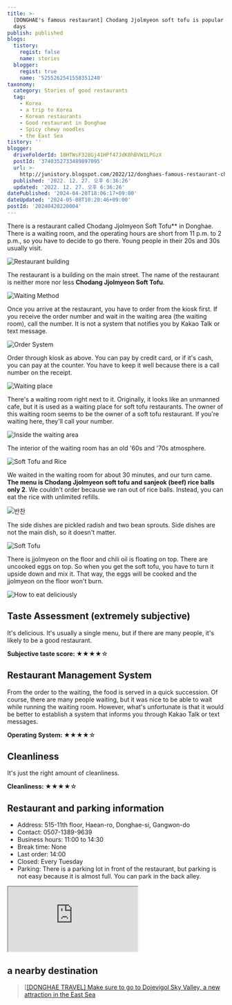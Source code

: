 ```yaml
---
title: >-
  [DONGHAE's famous restaurant] Chodang Jjolmyeon soft tofu is popular these
  days
publish: published
blogs:
  tistory:
    regist: false
    name: stories
  blogger:
    regist: true
    name: '5255262541558351240'
taxonomy:
  category: Stories of good restaurants
  tag:
    - Korea
    - a trip to Korea
    - Korean restaurants
    - Good restaurant in Donghae
    - Spicy chewy noodles
    - the East Sea
tistory: ''
blogger:
  driveFolderId: 18HTWsF328Gj41HPf47JdK0hBVW1LPGzX
  postId: '3740352733489897095'
  url: >-
    http://junistory.blogspot.com/2022/12/donghaes-famous-restaurant-chodang.html
  published: '2022. 12. 27. 오후 6:36:26'
  updated: '2022. 12. 27. 오후 6:36:26'
datePublished: '2024-04-20T18:06:17+09:00'
dateUpdated: '2024-05-08T10:20:46+09:00'
postId: '20240420220004'
---
```


There is a restaurant called Chodang Jjolmyeon Soft Tofu\*\* in Donghae. There is a waiting room, and the operating hours are short from 11 p.m. to 2 p.m., so you have to decide to go there. Young people in their 20s and 30s usually visit.

![Restaurant building](./images/njo2_20221217_114242-01.jpeg)

The restaurant is a building on the main street. The name of the restaurant is neither more nor less **Chodang Jjolmyeon Soft Tofu**.

![Waiting Method](./images/njo2_20221217_123454-01.jpeg)

Once you arrive at the restaurant, you have to order from the kiosk first. If you receive the order number and wait in the waiting area (the waiting room), call the number. It is not a system that notifies you by Kakao Talk or text message.

![Order System](./images/njo2_20221217_123323-01.jpeg)

Order through kiosk as above. You can pay by credit card, or if it's cash, you can pay at the counter. You have to keep it well because there is a call number on the receipt.

![Waiting place](./images/njo2_20221217_114310-01.jpeg)

There's a waiting room right next to it. Originally, it looks like an unmanned cafe, but it is used as a waiting place for soft tofu restaurants. The owner of this waiting room seems to be the owner of a soft tofu restaurant. If you're waiting here, they'll call your number.

![Inside the waiting area](./images/njo2_20221217_114413-01.jpeg)

The interior of the waiting room has an old '60s and '70s atmosphere.

![Soft Tofu and Rice](./images/njo2_20221217_121227-01.jpeg)

We waited in the waiting room for about 30 minutes, and our turn came. **The menu is Chodang Jjolmyeon soft tofu and sanjeok (beef) rice balls only 2**. We couldn't order because we ran out of rice balls. Instead, you can eat the rice with unlimited refills.

![반찬](./images/njo2_20221217_121223-01.jpeg)

The side dishes are pickled radish and two bean sprouts. Side dishes are not the main dish, so it doesn't matter.

![Soft Tofu](./images/njo2_20221217_121135-01.jpeg)

There is jjolmyeon on the floor and chili oil is floating on top. There are uncooked eggs on top. So when you get the soft tofu, you have to turn it upside down and mix it. That way, the eggs will be cooked and the jjolmyeon on the floor won't burn.

![How to eat deliciously](./images/njo2_20221217_120948-01.jpeg)

## Taste Assessment (extremely subjective)

It's delicious. It's usually a single menu, but if there are many people, it's likely to be a good restaurant.

<div class='alert alert-info'>
<b>Subjective taste score: </b> ★★★★☆
</div>

## Restaurant Management System

From the order to the waiting, the food is served in a quick succession. Of course, there are many people waiting, but it was nice to be able to wait while running the waiting room. However, what's unfortunate is that it would be better to establish a system that informs you through Kakao Talk or text messages.

<div class='alert alert-info'>
<b>Operating System: </b> ★★★★☆
</div>

## Cleanliness

It's just the right amount of cleanliness.

<div class='alert alert-info'>
<b>Cleanliness: </b> ★★★★☆
</div>

## Restaurant and parking information

- Address: 515-11th floor, Haean-ro, Donghae-si, Gangwon-do
- Contact: 0507-1389-9639
- Business hours: 11:00 to 14:30
- Break time: None
- Last order: 14:00
- Closed: Every Tuesday
- Parking: There is a parking lot in front of the restaurant, but parking is not easy because it is almost full. You can park in the back alley.

<div class='embed-responsive embed-responsive-16by9'>
<iframe src='https://www.google.com/maps/embed?pb=!1m18!1m12!1m3!1d3163.3729160228277!2d129.10487551557247!3d37.546276933045405!2m3!1f0!2f0!3f0!3m2!1i1024!2i768!4f13.1!3m3!1m2!1s0x3561c76088faabe1%3A0xb506761c208e1702!2z7LSI64u57KuE66m07Iic65GQ67aA!5e0!3m2!1sko!2skr!4v1671976769291!5m2!1sko!2skr' class='embed-responsive-item' allowfullscreen></iframe>
</div>

## a nearby destination

> [[[DONGHAE TRAVEL] Make sure to go to Dojevigol Sky Valley, a new attraction in the East Sea](https://blog.stories.pe.kr/609)
